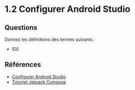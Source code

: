 # 1.2 Configurer Android Studio

## Questions

Donnez les définitions des termes suivants : 

- IDE


## Références 
- [Configurer Android Studio](https://developer.android.com/courses/pathways/android-basics-compose-unit-1-pathway-2?hl=fr)
- [Tutoriel Jetpack Compose](https://developer.android.com/develop/ui/compose/tutorial?hl=fr)